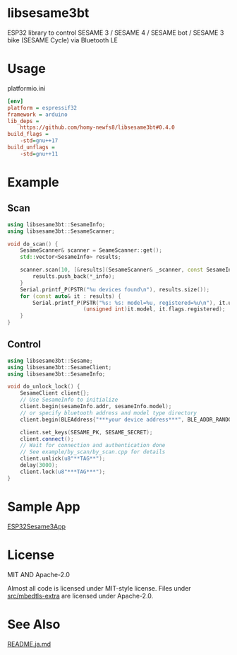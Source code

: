 # libsesame3bt
ESP32 library to control SESAME 3 / SESAME 4 / SESAME bot / SESAME 3 bike (SESAME Cycle) via Bluetooth LE

# Usage
platformio.ini
```ini
[env]
platform = espressif32
framework = arduino
lib_deps =
	https://github.com/homy-newfs8/libsesame3bt#0.4.0
build_flags =
	-std=gnu++17
build_unflags =
	-std=gnu++11
````

# Example
## Scan
```C++
using libsesame3bt::SesameInfo;
using libsesame3bt::SesameScanner;

void do_scan() {
	SesameScanner& scanner = SeameScanner::get();
	std::vector<SesameInfo> results;

	scanner.scan(10, [&results](SesameScanner& _scanner, const SesameInfo* _info)) {
		results.push_back(*_info);
	}
	Serial.printf_P(PSTR("%u devices found\n"), results.size());
	for (const auto& it : results) {
		Serial.printf_P(PSTR("%s: %s: model=%u, registered=%u\n"), it.uuid.toString().c_str(), it.address.toString().c_str(),
		                (unsigned int)it.model, it.flags.registered);
	}
}

```

## Control
```C++
using libsesame3bt::Sesame;
using libsesame3bt::SesameClient;
using libsesame3bt::SesameInfo;

void do_unlock_lock() {
	SesameClient client{};
	// Use SesameInfo to initialize
	client.begin(sesameInfo.addr, sesameInfo.model);
	// or specify bluetooth address and model type directory
	client.begin(BLEAddress{"***your device address***", BLE_ADDR_RANDOM}, Sesame::model_t::sesame_3);

	client.set_keys(SESAME_PK, SESAME_SECRET);
	client.connect();
	// Wait for connection and authentication done
	// See example/by_scan/by_scan.cpp for details
	client.unlick(u8"**TAG**");
	delay(3000);
	client.lock(u8"***TAG***");
}
```
# Sample App
[ESP32Sesame3App](http://github.com/homy-newfs8/ESP32Sesame3App)

# License
MIT AND Apache-2.0

Almost all code is licensed under MIT-style license. Files under [src/mbedtls-extra](src/mbedtls-extra) are licensed under Apache-2.0.

# See Also
[README.ja.md](README.ja.md)

